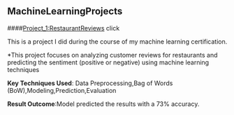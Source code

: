 ## MachineLearningProjects


####[Project_1:RestaurantReviews](https://github.com/PRANAVKUMAR183/RestaurantReviews) 
click

This is a project I did during the course of my machine learning certification.

*This project focuses on analyzing customer reviews for restaurants and predicting the sentiment (positive or negative) using machine learning techniques

**Key Techniques Used**: Data Preprocessing,Bag of Words (BoW),Modeling,Prediction,Evaluation

**Result Outcome**:Model predicted the results with a 73% accuracy.



